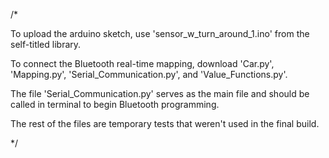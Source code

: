 /*

To upload the arduino sketch, use 'sensor_w_turn_around_1.ino' from the self-titled library.  

To connect the Bluetooth real-time mapping, download 'Car.py', 'Mapping.py', 'Serial_Communication.py', and 'Value_Functions.py'. 

The file 'Serial_Communication.py' serves as the main file and should be called in terminal to begin Bluetooth programming.

The rest of the files are temporary tests that weren't used in the final build.

*/

